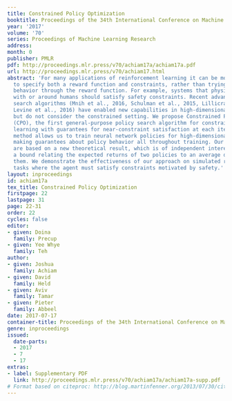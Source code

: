 ```yaml
---
title: Constrained Policy Optimization
booktitle: Proceedings of the 34th International Conference on Machine Learning
year: '2017'
volume: '70'
series: Proceedings of Machine Learning Research
address: 
month: 0
publisher: PMLR
pdf: http://proceedings.mlr.press/v70/achiam17a/achiam17a.pdf
url: http://proceedings.mlr.press/v70/achiam17.html
abstract: 'For many applications of reinforcement learning it can be more convenient
  to specify both a reward function and constraints, rather than trying to design
  behavior through the reward function. For example, systems that physically interact
  with or around humans should satisfy safety constraints. Recent advances in policy
  search algorithms (Mnih et al., 2016, Schulman et al., 2015, Lillicrap et al., 2016,
  Levine et al., 2016) have enabled new capabilities in high-dimensional control,
  but do not consider the constrained setting. We propose Constrained Policy Optimization
  (CPO), the first general-purpose policy search algorithm for constrained reinforcement
  learning with guarantees for near-constraint satisfaction at each iteration. Our
  method allows us to train neural network policies for high-dimensional control while
  making guarantees about policy behavior all throughout training. Our guarantees
  are based on a new theoretical result, which is of independent interest: we prove
  a bound relating the expected returns of two policies to an average divergence between
  them. We demonstrate the effectiveness of our approach on simulated robot locomotion
  tasks where the agent must satisfy constraints motivated by safety.'
layout: inproceedings
id: achiam17a
tex_title: Constrained Policy Optimization
firstpage: 22
lastpage: 31
page: 22-31
order: 22
cycles: false
editor:
- given: Doina
  family: Precup
- given: Yee Whye
  family: Teh
author:
- given: Joshua
  family: Achiam
- given: David
  family: Held
- given: Aviv
  family: Tamar
- given: Pieter
  family: Abbeel
date: 2017-07-17
container-title: Proceedings of the 34th International Conference on Machine Learning
genre: inproceedings
issued:
  date-parts:
  - 2017
  - 7
  - 17
extras:
- label: Supplementary PDF
  link: http://proceedings.mlr.press/v70/achiam17a/achiam17a-supp.pdf
# Format based on citeproc: http://blog.martinfenner.org/2013/07/30/citeproc-yaml-for-bibliographies/
---
```

